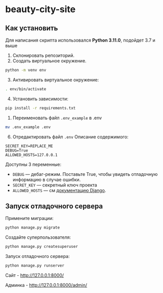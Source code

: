 # beauty-city-site



## Как установить
Для написания скрипта использовался __Python 3.11.0__, подойдет 3.7 и выше

1. Склонировать репозиторий.
2. Создать виртуальное окружение.
```bash
python -m venv env
```
3. Активировать виртуальное окружение:

```bash
. env/bin/activate
```
   
4. Установить зависимости:
```bash
pip install -r requirements.txt
```
1. Переименовать файл `.env_example` в .env

```bash
mv .env_example .env
```

6. Отредактировать файл `.env`
Описание содержимого:
```text
SECRET_KEY=REPLACE_ME
DEBUG=True
ALLOWED_HOSTS=127.0.0.1
```
Доступны 3 переменные:
- `DEBUG` — дебаг-режим. Поставьте True, чтобы увидеть отладочную информацию в случае ошибки.
- `SECRET_KEY` — секретный ключ проекта
- `ALLOWED_HOSTS` — см [документацию Django](https://docs.djangoproject.com/en/3.1/ref/settings/#allowed-hosts).

## Запуск отладочного сервера
Примените миграции:
```bash
python manage.py migrate
```
Создайте суперпользователя:
```bash
python manage.py createsuperuser
```
Запуск отладочного сервера:
```bash
python manage.py runserver
```

Сайт - http://127.0.0.1:8000/

Админка - http://127.0.0.1:8000/admin/